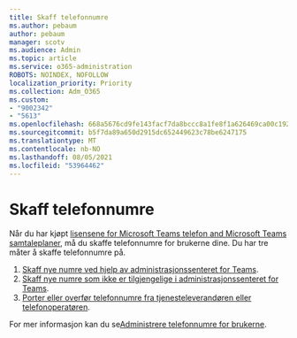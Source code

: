 ```yaml
---
title: Skaff telefonnumre
ms.author: pebaum
author: pebaum
manager: scotv
ms.audience: Admin
ms.topic: article
ms.service: o365-administration
ROBOTS: NOINDEX, NOFOLLOW
localization_priority: Priority
ms.collection: Adm_O365
ms.custom:
- "9002342"
- "5613"
ms.openlocfilehash: 668a5676cd9fe143facf7da8bccc8a1fe8f1a626469ca00c192853afada440ab
ms.sourcegitcommit: b5f7da89a650d2915dc652449623c78be6247175
ms.translationtype: MT
ms.contentlocale: nb-NO
ms.lasthandoff: 08/05/2021
ms.locfileid: "53964462"
---
```

# <a name="get-phone-numbers"></a>Skaff telefonnumre

Når du har kjøpt [lisensene for Microsoft Teams telefon and Microsoft Teams samtaleplaner](https://docs.microsoft.com/MicrosoftTeams/setting-up-your-phone-system#step-2-buy-and-assign-phone-system-and-calling-plan-licenses), må du skaffe telefonnumre for brukerne dine. Du har tre måter å skaffe telefonnumre på.

1. [Skaff nye numre ved hjelp av administrasjonssenteret for Teams](https://docs.microsoft.com/MicrosoftTeams/setting-up-your-phone-system#get-new-user-phone-numbers-using-the-teams-admin-center).
2. [Skaff nye numre som ikke er tilgjengelige i administrasjonssenteret for Teams](https://docs.microsoft.com/MicrosoftTeams/setting-up-your-phone-system#get-new-numbers-that-arent-available-in-the-teams-admin-center).
3. [Porter eller overfør telefonnumre fra tjenesteleverandøren eller telefonoperatøren](https://docs.microsoft.com/MicrosoftTeams/setting-up-your-phone-system#port-or-transfer-phone-numbers-from-your-service-provider-or-phone-carrier).

For mer informasjon kan du se[Administrere telefonnumre for brukerne](https://docs.microsoft.com/MicrosoftTeams/setting-up-your-phone-system#port-or-transfer-phone-numbers-from-your-service-provider-or-phone-carrier).
